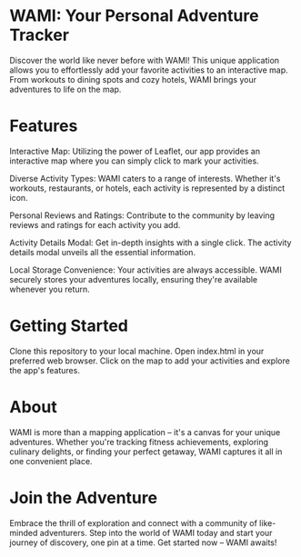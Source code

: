 # WAMI: Your Personal Adventure Tracker
Discover the world like never before with WAMI! This unique application allows you to effortlessly add your favorite activities to an interactive map. From workouts to dining spots and cozy hotels, WAMI brings your adventures to life on the map.

# Features
Interactive Map: 
Utilizing the power of Leaflet, our app provides an interactive map where you can simply click to mark your activities.

Diverse Activity Types: 
WAMI caters to a range of interests. Whether it's workouts, restaurants, or hotels, each activity is represented by a distinct icon.

Personal Reviews and Ratings: 
Contribute to the community by leaving reviews and ratings for each activity you add.

Activity Details Modal: 
Get in-depth insights with a single click. The activity details modal unveils all the essential information.

Local Storage Convenience: 
Your activities are always accessible. WAMI securely stores your adventures locally, ensuring they're available whenever you return.

# Getting Started
Clone this repository to your local machine.
Open index.html in your preferred web browser.
Click on the map to add your activities and explore the app's features.

# About
WAMI is more than a mapping application – it's a canvas for your unique adventures. Whether you're tracking fitness achievements, exploring culinary delights, or finding your perfect getaway, WAMI captures it all in one convenient place.

# Join the Adventure
Embrace the thrill of exploration and connect with a community of like-minded adventurers. Step into the world of WAMI today and start your journey of discovery, one pin at a time. Get started now – WAMI awaits!
